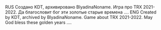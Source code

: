 RUS Создано KDT, архивировано BlyadinaNoname. Игра про TRX 2021-2022. Да благословит бог эти золотые старые времена ....
ENG Created by KDT, archived by BlyadinaNoname. Game about TRX 2021-2022. May God bless these golden years ....
